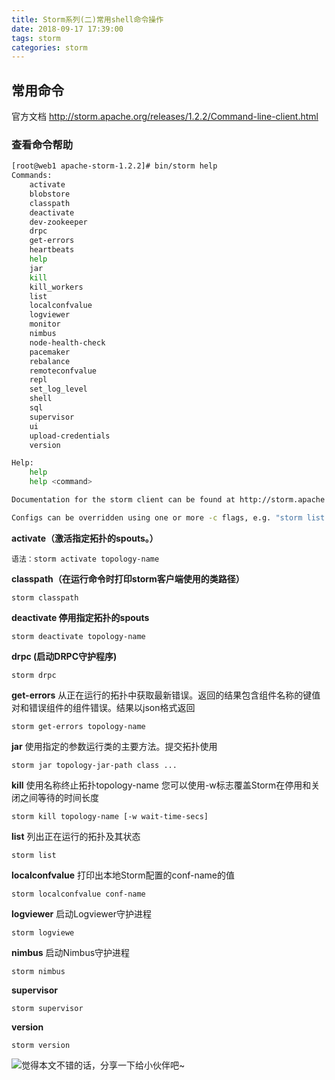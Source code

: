 ```yaml
---
title: Storm系列(二)常用shell命令操作
date: 2018-09-17 17:39:00
tags: storm
categories: storm
---
```



常用命令
----
官方文档
http://storm.apache.org/releases/1.2.2/Command-line-client.html

### 查看命令帮助
``` bash
[root@web1 apache-storm-1.2.2]# bin/storm help
Commands:
	activate
	blobstore
	classpath
	deactivate
	dev-zookeeper
	drpc
	get-errors
	heartbeats
	help
	jar
	kill
	kill_workers
	list
	localconfvalue
	logviewer
	monitor
	nimbus
	node-health-check
	pacemaker
	rebalance
	remoteconfvalue
	repl
	set_log_level
	shell
	sql
	supervisor
	ui
	upload-credentials
	version

Help: 
	help 
	help <command>

Documentation for the storm client can be found at http://storm.apache.org/documentation/Command-line-client.html

Configs can be overridden using one or more -c flags, e.g. "storm list -c nimbus.host=nimbus.mycompany.com"

```

**activate（激活指定拓扑的spouts。）**
```
语法：storm activate topology-name
```
**classpath（在运行命令时打印storm客户端使用的类路径）**
```
storm classpath
```
**deactivate  停用指定拓扑的spouts** 
```
storm deactivate topology-name
```
**drpc (启动DRPC守护程序)**
```
storm drpc
```
**get-errors**
从正在运行的拓扑中获取最新错误。返回的结果包含组件名称的键值对和错误组件的组件错误。结果以json格式返回
```
storm get-errors topology-name
```
**jar** 
使用指定的参数运行类的主要方法。提交拓扑使用
```
storm jar topology-jar-path class ...
```
**kill** 
使用名称终止拓扑topology-name 您可以使用-w标志覆盖Storm在停用和关闭之间等待的时间长度
```
storm kill topology-name [-w wait-time-secs]
```
**list** 
列出正在运行的拓扑及其状态
```
storm list
```
**localconfvalue**
打印出本地Storm配置的conf-name的值
```
storm localconfvalue conf-name
```
**logviewer** 
启动Logviewer守护进程
```
storm logviewe
```
**nimbus** 
启动Nimbus守护进程
```
storm nimbus
```
**supervisor** 
```
storm supervisor
```
**version**
```
storm version

```



![觉得本文不错的话，分享一下给小伙伴吧~](http://wx1.sinaimg.cn/large/006b7Nxngy1g1eu6ewhl9j30760763yz.jpg)